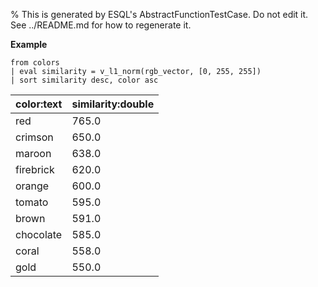 % This is generated by ESQL's AbstractFunctionTestCase. Do not edit it. See ../README.md for how to regenerate it.

**Example**

```esql
from colors
| eval similarity = v_l1_norm(rgb_vector, [0, 255, 255])
| sort similarity desc, color asc
```

| color:text | similarity:double |
| --- | --- |
| red | 765.0 |
| crimson | 650.0 |
| maroon | 638.0 |
| firebrick | 620.0 |
| orange | 600.0 |
| tomato | 595.0 |
| brown | 591.0 |
| chocolate | 585.0 |
| coral | 558.0 |
| gold | 550.0 |


